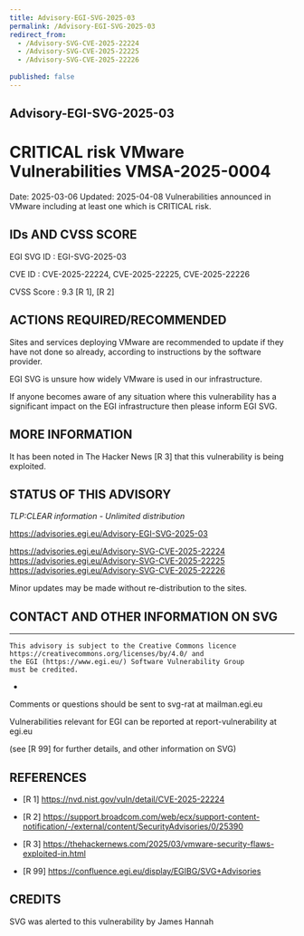 ```yaml
---
title: Advisory-EGI-SVG-2025-03
permalink: /Advisory-EGI-SVG-2025-03
redirect_from:
  - /Advisory-SVG-CVE-2025-22224
  - /Advisory-SVG-CVE-2025-22225
  - /Advisory-SVG-CVE-2025-22226
    
published: false
---
```


## Advisory-EGI-SVG-2025-03

# CRITICAL risk VMware Vulnerabilities VMSA-2025-0004 

Date:        2025-03-06 
Updated:     2025-04-08
Vulnerabilities announced in VMware including at least one which is CRITICAL risk. 

## IDs AND CVSS SCORE      

EGI SVG ID : EGI-SVG-2025-03
    
CVE ID     : CVE-2025-22224, CVE-2025-22225, CVE-2025-22226

CVSS Score : 9.3 [R 1], [R 2]
    
## ACTIONS REQUIRED/RECOMMENDED

Sites and services deploying VMware are recommended to update if they have not done so already, according to instructions by the software provider.

EGI SVG is unsure how widely VMware is used in our infrastructure.
    
If anyone becomes aware of any situation where this vulnerability has a significant impact on the EGI infrastructure then please inform EGI SVG.

## MORE INFORMATION

It has been noted in The Hacker News [R 3] that this vulnerability is being exploited.    
    
## STATUS OF THIS ADVISORY
                         
_TLP:CLEAR information - Unlimited distribution_ 
    
https://advisories.egi.eu/Advisory-EGI-SVG-2025-03  

https://advisories.egi.eu/Advisory-SVG-CVE-2025-22224 
https://advisories.egi.eu/Advisory-SVG-CVE-2025-22225 
https://advisories.egi.eu/Advisory-SVG-CVE-2025-22226 

Minor updates may be made without re-distribution to the sites.

## CONTACT AND OTHER INFORMATION ON SVG

-----------------------------
    This advisory is subject to the Creative Commons licence 
    https://creativecommons.org/licenses/by/4.0/ and
    the EGI (https://www.egi.eu/) Software Vulnerability Group 
    must be credited.
-

Comments or questions should be sent to
	svg-rat at mailman.egi.eu

Vulnerabilities relevant for EGI can be reported at
	report-vulnerability at egi.eu
    
(see [R 99] for further details, and other information on SVG)
    
    
## REFERENCES

- [R 1] <https://nvd.nist.gov/vuln/detail/CVE-2025-22224> 
         
- [R 2] <https://support.broadcom.com/web/ecx/support-content-notification/-/external/content/SecurityAdvisories/0/25390>  

- [R 3] <https://thehackernews.com/2025/03/vmware-security-flaws-exploited-in.html>

- [R 99] <https://confluence.egi.eu/display/EGIBG/SVG+Advisories>

## CREDITS

SVG was alerted to this vulnerability by James Hannah


